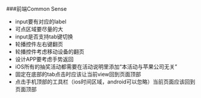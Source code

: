 ###前端Common Sense

* input要有对应的label
* 可点区域要尽量的大
* input是否支持tab键切换
* 轮播控件左右键翻页
* 轮播控件考虑移动设备的翻页
* 设计APP要考虑手势返回
* iOS所有的抽奖活动都需要在活动说明里添加“本活动与苹果公司无关”
* 固定在底部的tab点击时应该让当前view回到页面顶部
* 点击手机顶部的工具栏（ios时间区域，android可以忽略）当前页面应该回到页面顶部
